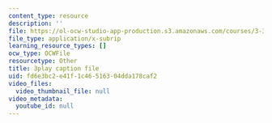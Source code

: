 ```yaml
---
content_type: resource
description: ''
file: https://ol-ocw-studio-app-production.s3.amazonaws.com/courses/3-320-atomistic-computer-modeling-of-materials-sma-5107-spring-2005/fd6e3bc2e41f1c46516304dda178caf2_3HXG1kxmYVs.srt
file_type: application/x-subrip
learning_resource_types: []
ocw_type: OCWFile
resourcetype: Other
title: 3play caption file
uid: fd6e3bc2-e41f-1c46-5163-04dda178caf2
video_files:
  video_thumbnail_file: null
video_metadata:
  youtube_id: null
---
```

